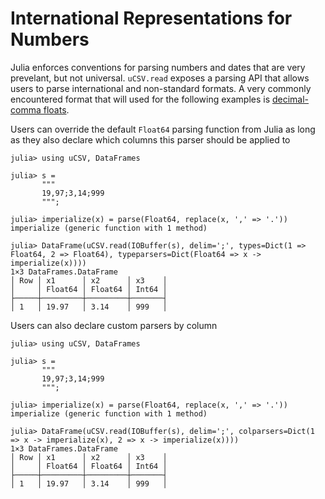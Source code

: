 # International Representations for Numbers

Julia enforces conventions for parsing numbers and dates that are very prevelant, but not universal. `uCSV.read` exposes a parsing API that allows users to parse international and non-standard formats. A very commonly encountered format that will used for the following examples is [decimal-comma floats](https://en.wikipedia.org/wiki/Decimal_mark#Hindu.E2.80.93Arabic_numeral_system).

Users can override the default `Float64` parsing function from Julia as long as they also declare which columns this parser should be applied to
```jldoctest
julia> using uCSV, DataFrames

julia> s =
       """
       19,97;3,14;999
       """;

julia> imperialize(x) = parse(Float64, replace(x, ',' => '.'))
imperialize (generic function with 1 method)

julia> DataFrame(uCSV.read(IOBuffer(s), delim=';', types=Dict(1 => Float64, 2 => Float64), typeparsers=Dict(Float64 => x -> imperialize(x))))
1×3 DataFrames.DataFrame
│ Row │ x1      │ x2      │ x3    │
│     │ Float64 │ Float64 │ Int64 │
├─────┼─────────┼─────────┼───────┤
│ 1   │ 19.97   │ 3.14    │ 999   │

```

Users can also declare custom parsers by column
```jldoctest
julia> using uCSV, DataFrames

julia> s =
       """
       19,97;3,14;999
       """;

julia> imperialize(x) = parse(Float64, replace(x, ',' => '.'))
imperialize (generic function with 1 method)

julia> DataFrame(uCSV.read(IOBuffer(s), delim=';', colparsers=Dict(1 => x -> imperialize(x), 2 => x -> imperialize(x))))
1×3 DataFrames.DataFrame
│ Row │ x1      │ x2      │ x3    │
│     │ Float64 │ Float64 │ Int64 │
├─────┼─────────┼─────────┼───────┤
│ 1   │ 19.97   │ 3.14    │ 999   │

```

